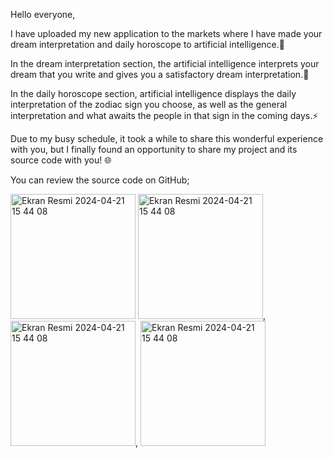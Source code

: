 Hello everyone,

I have uploaded my new application to the markets where I have made your dream interpretation and daily horoscope to artificial intelligence.📱

In the dream interpretation section, the artificial intelligence interprets your dream that you write and gives you a satisfactory dream interpretation.🌙

In the daily horoscope section, artificial intelligence displays the daily interpretation of the zodiac sign you choose, as well as the general interpretation and what awaits the people in that sign in the coming days.⚡️

Due to my busy schedule, it took a while to share this wonderful experience with you, but I finally found an opportunity to share my project and its source code with you! 🌐

You can review the source code on GitHub; 



<img width="200" alt="Ekran Resmi 2024-04-21 15 44 08" src="https://github.com/omerfi66/Burc-Ruya/assets/120007024/150f6372-a15d-48a7-88e1-90501f4a1f0a">
<img width="200" alt="Ekran Resmi 2024-04-21 15 44 08" src="https://github.com/omerfi66/Burc-Ruya/assets/120007024/a81f8534-d91b-46db-a58a-1188238d3211">,
<img width="200" alt="Ekran Resmi 2024-04-21 15 44 08" src="https://github.com/omerfi66/Burc-Ruya/assets/120007024/b6935d6f-51ee-4a9b-87a3-2c686fcf8d44">,
<img width="200" alt="Ekran Resmi 2024-04-21 15 44 08" src="https://github.com/omerfi66/Burc-Ruya/assets/120007024/c68fca13-209c-4d48-a81a-f2d4bd23dc74">

